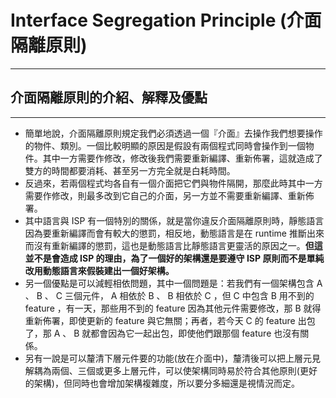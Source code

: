 # Interface Segregation Principle (介面隔離原則)

---

## 介面隔離原則的介紹、解釋及優點

---

- 簡單地說，介面隔離原則規定我們必須透過一個『介面』去操作我們想要操作的物件、類別。一個比較明顯的原因是假設有兩個程式同時會操作到一個物件。其中一方需要作修改，修改後我們需要重新編譯、重新佈署，這就造成了雙方的時間都要消耗、甚至另一方完全就是白耗時間。
- 反過來，若兩個程式均各自有一個介面把它們與物件隔開，那麼此時其中一方需要作修改，則最多改到它自己的介面，另一方並不需要重新編譯、重新佈署。
- 其中語言與 ISP 有一個特別的關係，就是當你違反介面隔離原則時，靜態語言因為要重新編譯而會有較大的懲罰，相反地，動態語言是在 runtime 推斷出來而沒有重新編譯的懲罰，這也是動態語言比靜態語言更靈活的原因之一。**但這並不是會造成 ISP 的理由，為了一個好的架構還是要遵守 ISP 原則而不是單純改用動態語言來假裝建出一個好架構。**
- 另一個優點是可以減輕相依問題，其中一個問題是：若我們有一個架構包含 A 、 B 、 C 三個元件， A 相依於 B 、 B 相依於 C ，但 C 中包含 B 用不到的 feature ，有一天，那些用不到的 feature 因為其他元件需要修改，那 B 就得重新佈署，即使更新的 feature 與它無關；再者，若今天 C 的 feature 出包了，那 A 、 B 就都會因為它一起出包，即使他們跟那個 feature 也沒有關係。
- 另有一說是可以釐清下層元件要的功能(放在介面中)，釐清後可以把上層元見解耦為兩個、三個或更多上層元件，可以使架構同時易於符合其他原則(更好的架構)，但同時也會增加架構複雜度，所以要分多細還是視情況而定。